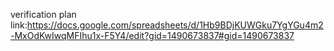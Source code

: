 verification plan link:https://docs.google.com/spreadsheets/d/1Hb9BDjKUWGku7YgYGu4m2-MxOdKwIwqMFIhu1x-F5Y4/edit?gid=1490673837#gid=1490673837
